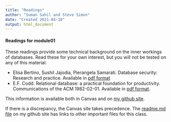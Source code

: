 ```yaml
---
title: "Readings"
author: "Suman Sahil and Steve Simon"
date: "Created 2021-04-10"
output: html_document
---
```


#### Readings for module01

These readings provide some technical background on the inner workings of databases. Read these for your own interest, but you will not be tested on any of this material.

+ Elisa Bertino, Sushil Jajodia, Pierangela Samarati. Database security: Research and practice. Available in [pdf format][bert]
+ E.F. Codd. Relational database: a practical foundation for productivity. Communications of the ACM 1982-02-01. Available in [pdf format][codd].

<!---my git--->
This information is available both in Canvas and on [my github site][thisf].

If there is a discrepancy, the Canvas site takes precedence. The [readme.md file][mygit] on my github site has links to other important files for this class.

[thisf]: https://github.com/pmean/introduction-to-sql/blob/master/modules/5508-01-handouts.md
[mygit]: https://github.com/pmean/introduction-to-sql/blob/master/README.md
<!---my git--->

<!--links-->
[bert]: https://courses.cs.washington.edu/courses/cse590q/03au/jajodia-is-95.pdf
[codd]: https://dl.acm.org/doi/pdf/10.1145/1283920.1283937







